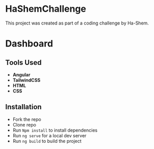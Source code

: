 # HaShemChallenge

This project was created as part of a coding challenge by Ha-Shem. 

# Dashboard

## Tools Used

- **Angular**
- **TailwindCSS**
- **HTML**
- **CSS**

## Installation

- Fork the repo
- Clone repo
- Run `Npm install` to install dependencies
- Run `ng serve` for a local dev server
- Run `ng build` to build the project
